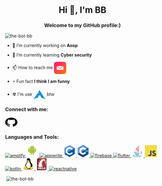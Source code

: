 <h1 align="center">Hi 👋, I'm BB</h1>
<h3 align="center">Welcome to my GitHub profile:)</h3>

<p align="left"> <img src="https://komarev.com/ghpvc/?username=the-bot-bb&label=Profile%20views&color=0000ff&style=flat" alt="the-bot-bb" /> </p>

- 🔭 I’m currently working on **Aosp**

- 🌱 I’m currently learning **Cyber security**

- 📫 How to reach me **<a href="bot7pf94ncl@proton.me" target="blank"><img align="center" src="https://github.com/The-Bot-BB/The-Bot-BB/blob/main/mail.svg" alt="bot7pf94ncl@proton.me" height="40" width="40" /></a>**

- ⚡ Fun fact **I think I am funny**

- ☢️ I'm use **<a href="https://archlinux.org/" target="blank"><img align="center" src="https://github.com/The-Bot-BB/The-Bot-BB/blob/main/archlinux.svg" alt="https://archlinux.org/" height="30" width="40" /></a>** btw

<h3 align="left">Connect with me:</h3>
<p align="left">
<a href="https://github.com/The-Bot-BB" target="blank"><img align="center" src="https://github.com/The-Bot-BB/The-Bot-BB/blob/main/github.svg" alt="https://github.com/The-Bot-BB" height="30" width="40" /></a>
</p>

<h3 align="left">Languages and Tools:</h3>
<p align="left"> <a href="https://aws.amazon.com/amplify/" target="_blank" rel="noreferrer"> <img src="https://docs.amplify.aws/assets/logo-dark.svg" alt="amplify" width="40" height="40"/> </a> <a href="https://developer.android.com" target="_blank" rel="noreferrer"> <img src="https://raw.githubusercontent.com/devicons/devicon/master/icons/android/android-original-wordmark.svg" alt="android" width="40" height="40"/> </a> <a href="https://appwrite.io" target="_blank" rel="noreferrer"> <img src="https://www.vectorlogo.zone/logos/appwriteio/appwriteio-icon.svg" alt="appwrite" width="40" height="40"/> </a> <a href="https://www.cprogramming.com/" target="_blank" rel="noreferrer"> <img src="https://raw.githubusercontent.com/devicons/devicon/master/icons/c/c-original.svg" alt="c" width="40" height="40"/> </a> <a href="https://www.w3schools.com/cpp/" target="_blank" rel="noreferrer"> <img src="https://raw.githubusercontent.com/devicons/devicon/master/icons/cplusplus/cplusplus-original.svg" alt="cplusplus" width="40" height="40"/> </a> <a href="https://firebase.google.com/" target="_blank" rel="noreferrer"> <img src="https://www.vectorlogo.zone/logos/firebase/firebase-icon.svg" alt="firebase" width="40" height="40"/> </a> <a href="https://flutter.dev" target="_blank" rel="noreferrer"> <img src="https://www.vectorlogo.zone/logos/flutterio/flutterio-icon.svg" alt="flutter" width="40" height="40"/> </a> <a href="https://www.java.com" target="_blank" rel="noreferrer"> <img src="https://raw.githubusercontent.com/devicons/devicon/master/icons/java/java-original.svg" alt="java" width="40" height="40"/> </a> <a href="https://developer.mozilla.org/en-US/docs/Web/JavaScript" target="_blank" rel="noreferrer"> <img src="https://raw.githubusercontent.com/devicons/devicon/master/icons/javascript/javascript-original.svg" alt="javascript" width="40" height="40"/> </a> <a href="https://kotlinlang.org" target="_blank" rel="noreferrer"> <img src="https://www.vectorlogo.zone/logos/kotlinlang/kotlinlang-icon.svg" alt="kotlin" width="40" height="40"/> </a> <a href="https://www.linux.org/" target="_blank" rel="noreferrer"> <img src="https://raw.githubusercontent.com/devicons/devicon/master/icons/linux/linux-original.svg" alt="linux" width="40" height="40"/> </a> <a href="https://rubyonrails.org" target="_blank" rel="noreferrer"> <img src="https://raw.githubusercontent.com/devicons/devicon/master/icons/rails/rails-original-wordmark.svg" alt="rails" width="40" height="40"/> </a> <a href="https://reactnative.dev/" target="_blank" rel="noreferrer"> <img src="https://reactnative.dev/img/header_logo.svg" alt="reactnative" width="40" height="40"/> </a> </p>

<p>&nbsp;<img align="center" src="https://github-readme-stats.vercel.app/api?username=the-bot-bb&show_icons=true&theme=tokyonight&locale=en" alt="the-bot-bb" /></p>
